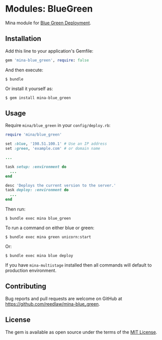 # Modules: BlueGreen

Mina module for [Blue Green Deployment](http://martinfowler.com/bliki/BlueGreenDeployment.html).

## Installation

Add this line to your application's Gemfile:

```ruby
gem 'mina-blue_green', require: false
```

And then execute:

    $ bundle

Or install it yourself as:

    $ gem install mina-blue_green

## Usage

Require `mina/blue_green` in your `config/deploy.rb`:

```rb
require 'mina/blue_green'

set :blue, '198.51.100.1' # Use an IP address
set :green, 'example.com' # or domain name

...

task setup: :environment do
  ...
end

desc 'Deploys the current version to the server.'
task deploy: :environment do
  ...
end
```

Then run:

```shell
$ bundle exec mina blue_green
```

To run a command on either blue or green:

```shell
$ bundle exec mina green unicorn:start
```

Or:

```shell
$ bundle exec mina blue deploy
```

If you have `mina-multistage` installed then all commands will default to production environment.

## Contributing

Bug reports and pull requests are welcome on GitHub at https://github.com/reedlaw/mina-blue_green.


## License

The gem is available as open source under the terms of the [MIT License](http://opensource.org/licenses/MIT).

